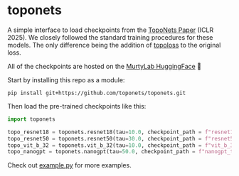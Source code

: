 # toponets

A simple interface to load checkpoints from the [TopoNets Paper](https://toponets.github.io) (ICLR 2025). We closely followed the standard training procedures for these models. The only difference being the addition of [topoloss](https://github.com/toponets/topoloss) to the original loss.

All of the checkpoints are hosted on the [MurtyLab HuggingFace](https://huggingface.co/murtylab) 🤗 

Start by installing this repo as a module:
```
pip install git+https://github.com/toponets/toponets.git
```

Then load the pre-trained checkpoints like this:

```python
import toponets

topo_resnet18 = toponets.resnet18(tau=10.0, checkpoint_path = f"resnet18_tau_{tau}.pt")
topo_resnet50 = toponets.resnet50(tau=30.0, checkpoint_path = f"resnet50_tau_{tau}.pt")
topo_vit_b_32 = toponets.vit_b_32(tau=10.0, checkpoint_path = f"vit_b_32_tau_{tau}.pt")
topo_nanogpt = toponets.nanogpt(tau=50.0, checkpoint_path = f"nanogpt_tau_{tau}.pt")
```

Check out [example.py](https://github.com/toponets/toponets/blob/main/example.py) for more examples.
